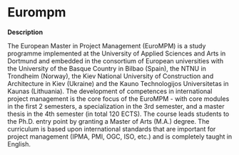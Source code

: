 # Eurompm

**Description**

The European Master in Project Management (EuroMPM) is a study programme implemented at the University of Applied Sciences and Arts in Dortmund and embedded in the consortium of European universities with the University of the Basque Country in Bilbao (Spain), the NTNU in Trondheim (Norway), the Kiev National University of Construction and Architecture in Kiev (Ukraine) and the Kauno Technologijos Universitetas in Kaunas (Lithuania).
The development of competences in international project management is the core focus of the EuroMPM - with core modules in the first 2 semesters, a specialization in the 3rd semester, and a master thesis in the 4th semester (in total 120 ECTS). The course leads students to the Ph.D. entry point by granting a Master of Arts (M.A.) degree.
The curriculum is based upon international standards that are important for project management (IPMA, PMI, OGC, ISO, etc.) and is completely taught in English.
